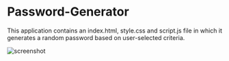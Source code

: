 # Password-Generator

This application contains an index.html, style.css and script.js file in which it generates a random password based on user-selected criteria.

![screenshot](https://user-images.githubusercontent.com/68356470/92996939-6e145f00-f4dd-11ea-95bf-d9a4f000c9aa.jpg)
